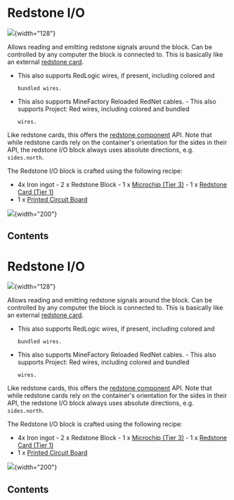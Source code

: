 # Redstone I/O

![](/blocks/redstone_io.png){width="128"}

Allows reading and emitting redstone signals around the block. Can be
controlled by any computer the block is connected to. This is basically
like an external [redstone card](/item/redstone_card).

- This also supports RedLogic wires, if present, including colored and

      bundled wires.

- This also supports MineFactory Reloaded RedNet cables. - This also
supports Project: Red wires, including colored and bundled

      wires.

Like redstone cards, this offers the [redstone
component](/component/redstone) API. Note that while redstone cards rely
on the container's orientation for the sides in their API, the redstone
I/O block always uses absolute directions, e.g. `sides.north`.

The Redstone I/O block is crafted using the following recipe:

- 4x Iron ingot - 2 x Redstone Block - 1 x [Microchip (Tier
3)](/item/materials) - 1 x [Redstone Card (Tier 1)](/item/redstone_card)
- 1 x [Printed Circuit Board](/item/materials)

![](/recipes/blocks/redstoneio.png){width="200"}

## Contents

# Redstone I/O

![](/blocks/redstone_io.png){width="128"}

Allows reading and emitting redstone signals around the block. Can be
controlled by any computer the block is connected to. This is basically
like an external [redstone card](/item/redstone_card).

- This also supports RedLogic wires, if present, including colored and

      bundled wires.

- This also supports MineFactory Reloaded RedNet cables. - This also
supports Project: Red wires, including colored and bundled

      wires.

Like redstone cards, this offers the [redstone
component](/component/redstone) API. Note that while redstone cards rely
on the container's orientation for the sides in their API, the redstone
I/O block always uses absolute directions, e.g. `sides.north`.

The Redstone I/O block is crafted using the following recipe:

- 4x Iron ingot - 2 x Redstone Block - 1 x [Microchip (Tier
3)](/item/materials) - 1 x [Redstone Card (Tier 1)](/item/redstone_card)
- 1 x [Printed Circuit Board](/item/materials)

![](/recipes/blocks/redstoneio.png){width="200"}

## Contents
